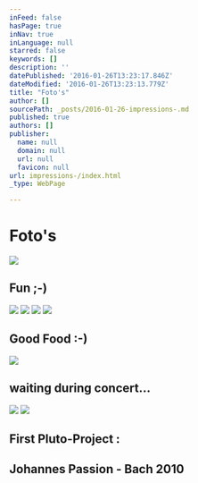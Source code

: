 ```yaml
---
inFeed: false
hasPage: true
inNav: true
inLanguage: null
starred: false
keywords: []
description: ''
datePublished: '2016-01-26T13:23:17.846Z'
dateModified: '2016-01-26T13:23:13.779Z'
title: "Foto's"
author: []
sourcePath: _posts/2016-01-26-impressions-.md
published: true
authors: []
publisher:
  name: null
  domain: null
  url: null
  favicon: null
url: impressions-/index.html
_type: WebPage

---
```

# Foto's
![](https://the-grid-user-content.s3-us-west-2.amazonaws.com/144194e3-56f0-4e2a-b019-7aee557fa9bd.jpg)

## Fun ;-)
![](https://the-grid-user-content.s3-us-west-2.amazonaws.com/c5f03a1c-dfca-4d07-add6-ffe321e18c59.jpg)
![](https://the-grid-user-content.s3-us-west-2.amazonaws.com/89366d7a-cfc8-425a-ba2e-765117fc7181.jpg)
![](https://the-grid-user-content.s3-us-west-2.amazonaws.com/1cee7fb1-0bc1-4854-b839-b62a5eafdc2d.jpg)
![](https://the-grid-user-content.s3-us-west-2.amazonaws.com/6d59cb16-87f9-4dc4-a581-eeb99c9bd092.jpg)

## Good Food :-)
![](https://the-grid-user-content.s3-us-west-2.amazonaws.com/37ba0d39-a5da-4385-b761-df8bf0a5bd94.jpg)

## waiting during concert...
![](https://the-grid-user-content.s3-us-west-2.amazonaws.com/216598ec-9a0a-458d-9fd2-7873752d6857.JPG)
![](https://the-grid-user-content.s3-us-west-2.amazonaws.com/34e4559d-e653-4237-b71b-5ebf3cb0f5bb.jpg)

## First Pluto-Project : 

## Johannes Passion - Bach 2010